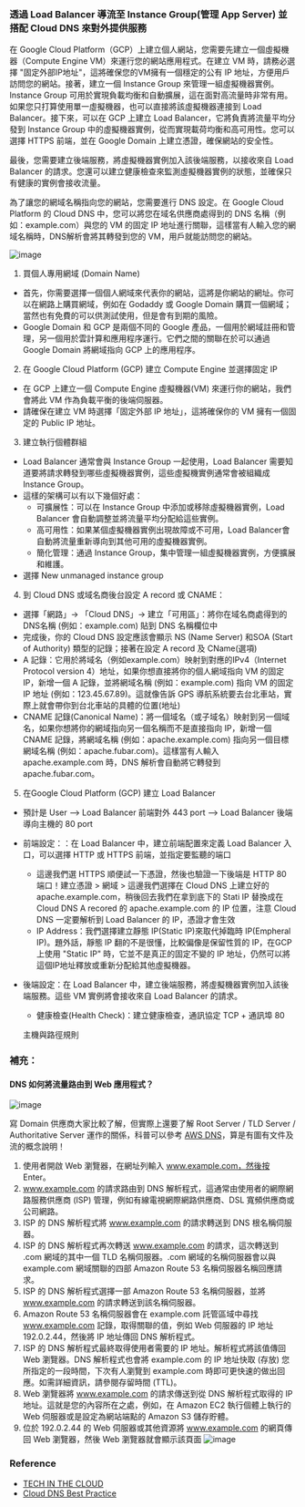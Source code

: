 ### 透過 Load Balancer 導流至 Instance Group(管理 App Server) 並搭配 Cloud DNS 來對外提供服務

在 Google Cloud Platform（GCP）上建立個人網站，您需要先建立一個虛擬機器（Compute Engine VM）來運行您的網站應用程式。在建立 VM 時，請務必選擇 "固定外部IP地址"，這將確保您的VM擁有一個穩定的公有 IP 地址，方便用戶訪問您的網站。接著，建立一個 Instance Group 來管理一組虛擬機器實例。Instance Group 可用於實現負載均衡和自動擴展，這在面對高流量時非常有用。如果您只打算使用單一虛擬機器，也可以直接將該虛擬機器連接到 Load Balancer。接下來，可以在 GCP 上建立 Load Balancer，它將負責將流量平均分發到 Instance Group 中的虛擬機器實例，從而實現載荷均衡和高可用性。您可以選擇 HTTPS 前端，並在 Google Domain 上建立憑證，確保網站的安全性。

最後，您需要建立後端服務，將虛擬機器實例加入該後端服務，以接收來自 Load Balancer 的請求。您還可以建立健康檢查來監測虛擬機器實例的狀態，並確保只有健康的實例會接收流量。

為了讓您的網域名稱指向您的網站，您需要進行 DNS 設定。在 Google Cloud Platform 的 Cloud DNS 中，您可以將您在域名供應商處得到的 DNS 名稱（例如：example.com）與您的 VM 的固定 IP 地址進行關聯，這樣當有人輸入您的網域名稱時，DNS解析會將其轉發到您的 VM，用戶就能訪問您的網站。

![image](https://github.com/KellenJohn/On-live_Lab/assets/29540152/17942c60-59f8-46ee-b7f5-a9d86c81c225)


1. 買個人專用網域 (Domain Name)
 - 首先，你需要選擇一個個人網域來代表你的網站，這將是你網站的網址。你可以在網路上購買網域，例如在 Godaddy 或 Google Domain 購買一個網域；當然也有免費的可以供測試使用，但是會有到期的風險。
 - Google Domain 和 GCP 是兩個不同的 Google 產品，一個用於網域註冊和管理，另一個用於雲計算和應用程序運行。它們之間的關聯在於可以通過 Google Domain 將網域指向 GCP 上的應用程序。  

2. 在 Google Cloud Platform (GCP) 建立 Compute Engine 並選擇固定 IP
 - 在 GCP 上建立一個 Compute Engine 虛擬機器(VM) 來運行你的網站，我們會將此 VM 作為負載平衡的後端伺服器。
 - 請確保在建立 VM 時選擇「固定外部 IP 地址」，這將確保你的 VM 擁有一個固定的 Public IP 地址。

3. 建立執行個體群組
 - Load Balancer 通常會與 Instance Group 一起使用，Load Balancer 需要知道要將請求轉發到哪些虛擬機器實例，這些虛擬機實例通常會被組織成 Instance Group。
 - 這樣的架構可以有以下幾個好處：
   - 可擴展性：可以在 Instance Group 中添加或移除虛擬機器實例，Load Balancer 會自動調整並將流量平均分配給這些實例。
   - 高可用性：如果某個虛擬機器實例出現故障或不可用，Load Balancer會自動將流量重新導向到其他可用的虛擬機器實例。
   - 簡化管理：通過 Instance Group，集中管理一組虛擬機器實例，方便擴展和維護。
 - 選擇 New unmanaged instance group

4. 到 Cloud DNS 或域名商後台設定 A record 或 CNAME：
 - 選擇「網路」→ 「Cloud DNS」→ 建立「可用區」：將你在域名商處得到的DNS名稱 (例如：example.com) 貼到 DNS 名稱欄位中
 - 完成後，你的 Cloud DNS 設定應該會顯示 NS (Name Server) 和SOA (Start of Authority) 類型的記錄；接著在設定 A record 及 CName(選項)
 - A 記錄：它用於將域名（例如example.com）映射到對應的IPv4（Internet Protocol version 4）地址，如果你想直接將你的個人網域指向 VM 的固定IP，新增一個 A 記錄，並將網域名稱 (例如：example.com) 指向 VM 的固定 IP 地址 (例如：123.45.67.89)。這就像告訴 GPS 導航系統要去台北車站，實際上就會帶你到台北車站的具體的位置(地址)
 - CNAME 記錄(Canonical Name)：將一個域名（或子域名）映射到另一個域名，如果你想將你的網域指向另一個名稱而不是直接指向 IP，新增一個 CNAME 記錄，將網域名稱 (例如：apache.example.com) 指向另一個目標網域名稱 (例如：apache.fubar.com)。這樣當有人輸入 apache.example.com 時，DNS 解析會自動將它轉發到 apache.fubar.com。

5. 在Google Cloud Platform (GCP) 建立 Load Balancer
 - 預計是 User --> Load Balancer 前端對外 443 port --> Load Balancer 後端導向主機的 80 port
 - 前端設定：：在 Load Balancer 中，建立前端配置來定義 Load Balancer 入口，可以選擇 HTTP 或 HTTPS 前端，並指定要監聽的端口
   - 這邊我們選 HTTPS 順便試一下憑證，然後也驗證一下後端是 HTTP 80 端口！建立憑證 > 網域 > 這邊我們選擇在 Cloud DNS 上建立好的 apache.example.com，稍後回去我們在拿到底下的 Stati IP 替換成在 Cloud DNS A recored 的 apache.example.com 的 IP 位置，注意 Cloud DNS 一定要解析到 Load Balancer 的 IP，憑證才會生效
   - IP Address：我們選擇建立靜態 IP(Static IP)來取代掉臨時 IP(Empheral IP)。題外話，靜態 IP 翻的不是很懂，比較偏像是保留性質的 IP，在GCP上使用 "Static IP" 時，它並不是真正的固定不變的 IP 地址，仍然可以將這個IP地址釋放或重新分配給其他虛擬機器。
 - 後端設定：在 Load Balancer 中，建立後端服務，將虛擬機器實例加入該後端服務。這些 VM 實例將會接收來自 Load Balancer 的請求。
   - 健康檢查(Health Check)：建立健康檢查，通訊協定 TCP + 通訊埠 80

   主機與路徑規則




### 補充：
#### DNS 如何將流量路由到 Web 應用程式？

![image](https://github.com/KellenJohn/On-live_Lab/assets/29540152/2c8329b2-e267-4edc-9401-0157fee1b867)

寫 Domain 供應商大家比較了解，但實際上還要了解 Root Server / TLD Server / Authoritative Server 運作的關係，科普可以參考 [AWS DNS](https://aws.amazon.com/tw/route53/what-is-dns/#DNS_%E5%A6%82%E4%BD%95%E5%B0%87%E6%B5%81%E9%87%8F%E8%B7%AF%E7%94%B1%E5%88%B0_Web_%E6%87%89%E7%94%A8%E7%A8%8B%E5%BC%8F%EF%BC%9F)，算是有圖有文件及流的概念說明！

1. 使用者開啟 Web 瀏覽器，在網址列輸入 www.example.com，然後按 Enter。
2. www.example.com 的請求路由到 DNS 解析程式，這通常由使用者的網際網路服務供應商 (ISP) 管理，例如有線電視網際網路供應商、DSL 寬頻供應商或公司網路。
3. ISP 的 DNS 解析程式將 www.example.com 的請求轉送到 DNS 根名稱伺服器。
4. ISP 的 DNS 解析程式再次轉送 www.example.com 的請求，這次轉送到 .com 網域的其中一個 TLD 名稱伺服器。.com 網域的名稱伺服器會以與 example.com 網域關聯的四部 Amazon Route 53 名稱伺服器名稱回應請求。
5. ISP 的 DNS 解析程式選擇一部 Amazon Route 53 名稱伺服器，並將 www.example.com 的請求轉送到該名稱伺服器。
6. Amazon Route 53 名稱伺服器會在 example.com 託管區域中尋找 www.example.com 記錄，取得關聯的值，例如 Web 伺服器的 IP 地址 192.0.2.44，然後將 IP 地址傳回 DNS 解析程式。
7. ISP 的 DNS 解析程式最終取得使用者需要的 IP 地址。解析程式將該值傳回 Web 瀏覽器。DNS 解析程式也會將 example.com 的 IP 地址快取 (存放) 您所指定的一段時間，下次有人瀏覽到 example.com 時即可更快速的做出回應。如需詳細資訊，請參閱存留時間 (TTL)。
8. Web 瀏覽器將 www.example.com 的請求傳送到從 DNS 解析程式取得的 IP 地址。這就是您的內容所在之處，例如，在 Amazon EC2 執行個體上執行的 Web 伺服器或是設定為網站端點的 Amazon S3 儲存貯體。
9. 位於 192.0.2.44 的 Web 伺服器或其他資源將 www.example.com 的網頁傳回 Web 瀏覽器，然後 Web 瀏覽器就會顯示該頁面
![image](https://github.com/KellenJohn/On-live_Lab/assets/29540152/2067565a-09cf-4cfa-be96-a679e212633d)

### Reference
* [TECH IN THE CLOUD](https://robertleggett.blog/2019/11/25/deep-dive-dns/)
* [Cloud DNS Best Practice](https://cloud.google.com/dns/docs/best-practices?hl=zh-cn#reference_architectures_for_hybrid_dns)
